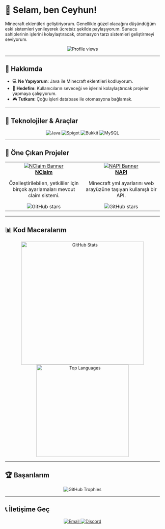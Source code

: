 # 👋 Selam, ben Ceyhun!

Minecraft eklentileri geliştiriyorum. Genellikle güzel olacağını düşündüğüm eski sistemleri yenileyerek ücretsiz şekilde paylaşıyorum. Sunucu sahiplerinin işlerini kolaylaştıracak, otomasyon tarzı sistemleri geliştirmeyi seviyorum. 

<div align="center">
  <img src="https://komarev.com/ghpvc/?username=aysihuniks&style=flat-square&color=brightgreen" alt="Profile views" />
</div>

---

## 🌟 Hakkımda
- 💻 **Ne Yapıyorum**: Java ile Minecraft eklentileri kodluyorum.
- 🎯 **Hedefim**: Kullanıcıların seveceği ve işlerini kolaylaştırıcak projeler yapmaya çalışıyorum.
- 🎮 **Tutkum**: Çoğu işleri database ile otomasyona bağlamak.

---

## 📎 Teknolojiler & Araçlar
<div align="center">
  <img src="https://img.shields.io/badge/Java-ED8B00?style=flat-square&logo=java&logoColor=white" alt="Java" />
  <img src="https://img.shields.io/badge/Spigot-FF6F61?style=flat-square&logo=minecraft&logoColor=white" alt="Spigot" />
  <img src="https://img.shields.io/badge/Bukkit-FF6F61?style=flat-square&logo=minecraft&logoColor=white" alt="Bukkit" />
  <img src="https://img.shields.io/badge/MySQL-4479A1?style=flat-square&logo=mysql&logoColor=white" alt="MySQL" />
</div>

---

## 🚀 Öne Çıkan Projeler
<div align="center">
  <table>
    <tr>
      <td align="center" width="50%">
        <a href="https://github.com/aysihuniks/NClaim">
          <img src="https://via.placeholder.com/300x150?text=NClaim+Banner" alt="NClaim Banner" />
        </a>
        <br />
        <b><a href="https://github.com/aysihuniks/NClaim">NClaim</a></b>
        <p>Özelleştirilebilen, yetkililer için birçok ayarlamaları mevcut claim sistemi.</p>
        <img src="https://img.shields.io/github/stars/aysihuniks/NClaim?style=social" alt="GitHub stars" />
      </td>
      <td align="center" width="50%">
        <a href="https://github.com/aysihuniks/NAPI">
          <img src="https://via.placeholder.com/300x150?text=NAPI+Banner" alt="NAPI Banner" />
        </a>
        <br />
        <b><a href="https://github.com/aysihuniks/NAPI">NAPI</a></b>
        <p>Minecraft yml ayarlarını web arayüzüne taşıyan kullanışlı bir API.</p>
        <img src="https://img.shields.io/github/stars/ahmetdev/arama-motoru?style=social" alt="GitHub stars" />
      </td>
    </tr>
  </table>
</div>

---

## 📊 Kod Maceralarım
<div align="center">
  <img src="https://github-readme-stats.vercel.app/api?username=aysihuniks&show_icons=true&theme=tokyonight&hide_border=true&hide=issues,contribs&count_private=true" alt="GitHub Stats" width="400" />
  <img src="https://github-readme-stats.vercel.app/api/top-langs/?username=aysihuniks&layout=compact&theme=tokyonight&hide_border=true&langs_count=6&hide=html,css" alt="Top Languages" width="300" />
</div>

---

## 🏆 Başarılarım
<div align="center">
  <img src="https://github-profile-trophy.vercel.app/?username=aysihuniks&theme=tokyonight&no-frame=true&margin-w=10&column=5" alt="GitHub Trophies" />
</div>

---

## 📞 İletişime Geç
<div align="center">
  <a href="mailto:ceyhaskin@gmail.com">
    <img src="https://img.shields.io/badge/Email-ceyhaskin@gmail.com-red?style=flat-square&logo=gmail" alt="Email" />
  </a>
  <a href="https://discord.com/users/aysihuniks">
    <img src="https://img.shields.io/badge/Discord-aysihuniks-7289DA?style=flat-square&logo=discord" alt="Discord" />
  </a>
</div>
